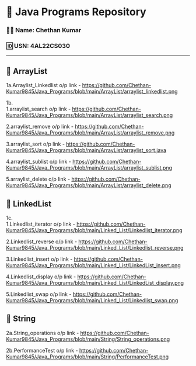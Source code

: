 # 📘 Java Programs Repository

### 👨‍💻 Name: Chethan Kumar  
### 🆔 USN: 4AL22CS030

---

## 📂 ArrayList
1a.Arraylist_Linkedlist o/p link - https://github.com/Chethan-Kumar9845/Java_Programs/blob/main/ArrayList/arraylist_linkedlist.png  

1b.  
1.arraylist_search o/p link - https://github.com/Chethan-Kumar9845/Java_Programs/blob/main/ArrayList/arraylist_search.png  


2.arraylist_remove o/p link - https://github.com/Chethan-Kumar9845/Java_Programs/blob/main/ArrayList/arraylist_remove.png 


3.arraylist_sort o/p link - https://github.com/Chethan-Kumar9845/Java_Programs/blob/main/ArrayList/arraylist_sort.java  


4.arraylist_sublist o/p link - https://github.com/Chethan-Kumar9845/Java_Programs/blob/main/ArrayList/arraylist_sublist.png  


5.arraylist_delete o/p link - https://github.com/Chethan-Kumar9845/Java_Programs/blob/main/ArrayList/arraylist_delete.png  


## 📂 LinkedList  
1c.  
1.Linkedlist_iterator o/p link - https://github.com/Chethan-Kumar9845/Java_Programs/blob/main/Linked_List/Linkedlist_iterator.png 


2.Linkedlist_reverse o/p link - https://github.com/Chethan-Kumar9845/Java_Programs/blob/main/Linked_List/Linkedlist_reverse.png 


3.Linkedlist_insert o/p link - https://github.com/Chethan-Kumar9845/Java_Programs/blob/main/Linked_List/LinkedList_insert.png  


4.Linkedlist_display o/p link - https://github.com/Chethan-Kumar9845/Java_Programs/blob/main/Linked_List/LinkedList_display.png  


5.Linkedlist_swap o/p link - https://github.com/Chethan-Kumar9845/Java_Programs/blob/main/Linked_List/Linkedlist_swap.png  


## 📂 String
2a.String_operations o/p link - https://github.com/Chethan-Kumar9845/Java_Programs/blob/main/String/String_operations.png  

2b.PerformanceTest o/p link - https://github.com/Chethan-Kumar9845/Java_Programs/blob/main/String/PerformanceTest.png  











